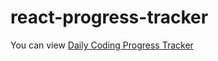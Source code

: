 # react-progress-tracker
You can view [Daily Coding Progress Tracker](https://upbeat-archimedes-f063cc.netlify.app/)

